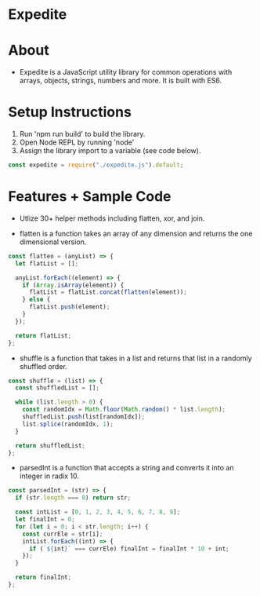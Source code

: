 # Expedite

# About

- Expedite is a JavaScript utility library for common operations with arrays, objects, strings, numbers and more. It is built with ES6.

# Setup Instructions

1. Run 'npm run build' to build the library.
2. Open Node REPL by running 'node'
3. Assign the library import to a variable (see code below).

```javascript
const expedite = require("./expedite.js").default;
```

# Features + Sample Code

- Utlize 30+ helper methods including flatten, xor, and join.

- flatten is a function takes an array of any dimension and returns the one dimensional version.

```javascript
const flatten = (anyList) => {
  let flatList = [];

  anyList.forEach((element) => {
    if (Array.isArray(element)) {
      flatList = flatList.concat(flatten(element));
    } else {
      flatList.push(element);
    }
  });

  return flatList;
};
```

- shuffle is a function that takes in a list and returns that list in a randomly shuffled order.

```javascript
const shuffle = (list) => {
  const shuffledList = [];

  while (list.length > 0) {
    const randomIdx = Math.floor(Math.random() * list.length);
    shuffledList.push(list[randomIdx]);
    list.splice(randomIdx, 1);
  }

  return shuffledList;
};
```

- parsedInt is a function that accepts a string and converts it into an integer in radix 10.

```javascript
const parsedInt = (str) => {
  if (str.length === 0) return str;

  const intList = [0, 1, 2, 3, 4, 5, 6, 7, 8, 9];
  let finalInt = 0;
  for (let i = 0; i < str.length; i++) {
    const currEle = str[i];
    intList.forEach((int) => {
      if (`${int}` === currEle) finalInt = finalInt * 10 + int;
    });
  }

  return finalInt;
};
```
